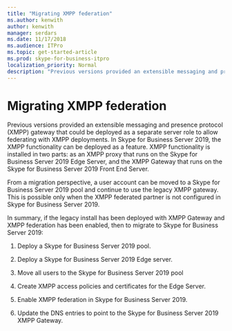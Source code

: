 ```yaml
---
title: "Migrating XMPP federation"
ms.author: kenwith
author: kenwith
manager: serdars
ms.date: 11/17/2018
ms.audience: ITPro
ms.topic: get-started-article
ms.prod: skype-for-business-itpro
localization_priority: Normal
description: "Previous versions provided an extensible messaging and presence protocol (XMPP) gateway that could be deployed as a separate server role to allow federating with XMPP deployments. In Skype for Business Server 2019, the XMPP functionality can be deployed as a feature. XMPP functionality is installed in two parts: as an XMPP proxy that runs on the Skype for Business Server 2019 Edge Server, and the XMPP Gateway that runs on the Skype for Business Server 2019 Front End Server."
---
```


# Migrating XMPP federation

Previous versions provided an extensible messaging and presence protocol (XMPP) gateway that could be deployed as a separate server role to allow federating with XMPP deployments. In Skype for Business Server 2019, the XMPP functionality can be deployed as a feature. XMPP functionality is installed in two parts: as an XMPP proxy that runs on the Skype for Business Server 2019 Edge Server, and the XMPP Gateway that runs on the Skype for Business Server 2019 Front End Server. 
  
From a migration perspective, a user account can be moved to a Skype for Business Server 2019 pool and continue to use the legacy XMPP gateway. This is possible only when the XMPP federated partner is not configured in Skype for Business Server 2019.
  
In summary, if the legacy install has been deployed with XMPP Gateway and XMPP federation has been enabled, then to migrate to Skype for Business Server 2019:
  
1. Deploy a Skype for Business Server 2019 pool.
    
2. Deploy a Skype for Business Server 2019 Edge server.
    
3. Move all users to the Skype for Business Server 2019 pool
    
4. Create XMPP access policies and certificates for the Edge Server.
    
5. Enable XMPP federation in Skype for Business Server 2019. 
    
6. Update the DNS entries to point to the Skype for Business Server 2019 XMPP Gateway.
    

